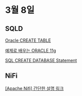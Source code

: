 # 3월 8일


## SQLD

[Oracle CREATE TABLE](https://www.oracletutorial.com/oracle-basics/oracle-create-table/)

[예제로 배우는 ORACLE 11g](https://wikidocs.net/book/550)

[SQL CREATE DATABASE Statement](https://www.w3schools.com/sql/sql_create_db.asp)


## NiFi
[[Apache Nifi] 간단한 설명 링크](https://eyeballs.tistory.com/282)
